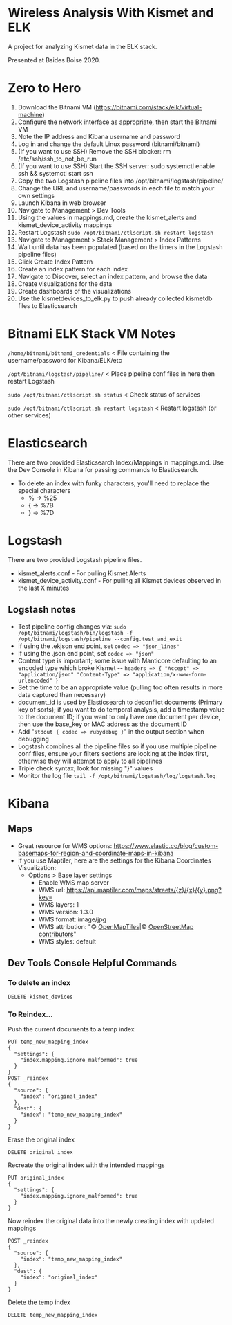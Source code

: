 # Wireless Analysis With Kismet and ELK
A project for analyzing Kismet data in the ELK stack. 

Presented at Bsides Boise 2020.

# Zero to Hero
1. Download the Bitnami VM (https://bitnami.com/stack/elk/virtual-machine)
2. Configure the network interface as appropriate, then start the Bitnami VM
3. Note the IP address and Kibana username and password
4. Log in and change the default Linux password (bitnami/bitnami)
5. (If you want to use SSH) Remove the SSH blocker: rm /etc/ssh/ssh_to_not_be_run
6. (If you want to use SSH) Start the SSH server: sudo systemctl enable ssh && systemctl start ssh 
7. Copy the two Logstash pipeline files into /opt/bitnami/logstash/pipeline/
8. Change the URL and username/passwords in each file to match your own settings
9. Launch Kibana in web browser
10. Navigate to Management > Dev Tools
11. Using the values in mappings.md, create the kismet_alerts and kismet_device_activity mappings
12. Restart Logstash ```sudo /opt/bitnami/ctlscript.sh restart logstash```
13. Navigate to Management > Stack Management > Index Patterns
14. Wait until data has been populated (based on the timers in the Logstash pipeline files)
15. Click Create Index Pattern
16. Create an index pattern for each index
17. Navigate to Discover, select an index pattern, and browse the data
18. Create visualizations for the data
19. Create dashboards of the visualizations
20. Use the kismetdevices_to_elk.py to push already collected kismetdb files to Elasticsearch

# Bitnami ELK Stack VM Notes
```/home/bitnami/bitnami_credentials``` < File containing the username/password for Kibana/ELK/etc 

```/opt/bitnami/logstash/pipeline/``` < Place pipeline conf files in here then restart Logstash

```sudo /opt/bitnami/ctlscript.sh status``` < Check status of services

```sudo /opt/bitnami/ctlscript.sh restart logstash``` < Restart logstash (or other services)

  
# Elasticsearch

There are two provided Elasticsearch Index/Mappings in mappings.md. Use the Dev Console in Kibana for passing commands to Elasticsearch.

- To delete an index with funky characters, you'll need to replace the special characters
  - % → %25
  - { → %7B
  - } → %7D

# Logstash
There are two provided Logstash pipeline files.
* kismet_alerts.conf - For pulling Kismet Alerts
* kismet_device_activity.conf - For pulling all Kismet devices observed in the last X minutes

## Logstash notes
- Test pipeline config changes via: 
```sudo /opt/bitnami/logstash/bin/logstash -f /opt/bitnami/logstash/pipeline --config.test_and_exit```
- If using the .ekjson end point, set ```codec => "json_lines"```
- If using the .json end point, set ```codec => "json"```
- Content type is important; some issue with Manticore defaulting to an encoded type which broke Kismet
-- ```headers => { "Accept" => "application/json" "Content-Type" => "application/x-www-form-urlencoded" }```
- Set the time to be an appropriate value (pulling too often results in more data captured than necessary)
- document_id is used by Elasticsearch to deconflict documents (Primary key of sorts); if you want to do temporal analysis, add a timestamp value to the document ID; if you want to only have one document per device, then use the base_key or MAC address as the document ID
- Add "```stdout { codec => rubydebug }```" in the output section when debugging
- Logstash combines all the pipeline files so if you use multiple pipeline conf files, ensure your filters sections are looking at the index first, otherwise they will attempt to apply to all pipelines
- Triple check syntax; look for missing "}" values
- Monitor the log file ```tail -f /opt/bitnami/logstash/log/logstash.log``` 

# Kibana

## Maps
* Great resource for WMS options: https://www.elastic.co/blog/custom-basemaps-for-region-and-coordinate-maps-in-kibana
* If you use Maptiler, here are the settings for the Kibana Coordinates Visualization:
  - Options > Base layer settings
    - Enable WMS map server
    - WMS url: https://api.maptiler.com/maps/streets/{z}/{x}/{y}.png?key=<your key>
    - WMS layers: 1
    - WMS version: 1.3.0
    - WMS format: image/jpg
    - WMS attribution: "&#xA9; [OpenMapTiles](http://www.openmaptiles.org/)|&#xA9; [OpenStreetMap contributors](http://www.openstreetmap.org/copyright)"
    - WMS styles: default


## Dev Tools Console Helpful Commands

### To delete an index
```
DELETE kismet_devices
```
### To Reindex...
Push the current documents to a temp index
```
PUT temp_new_mapping_index
{
  "settings": {
    "index.mapping.ignore_malformed": true 
  }
}
POST _reindex
{
  "source": {
    "index": "original_index"
  },
  "dest": {
    "index": "temp_new_mapping_index"
  }
}
```
Erase the original index
```
DELETE original_index
```
Recreate the original index with the intended mappings
```
PUT original_index
{
  "settings": {
    "index.mapping.ignore_malformed": true 
  }
}
```
Now reindex the original data into the newly creating index with updated mappings
```
POST _reindex
{
  "source": {
    "index": "temp_new_mapping_index"
  },
  "dest": {
    "index": "original_index"
  }
}
```
Delete the temp index
```
DELETE temp_new_mapping_index
```
